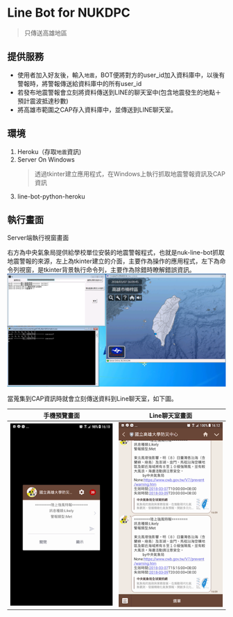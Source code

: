 # Line Bot for NUKDPC

> 只傳送高雄地區


## 提供服務

- 使用者加入好友後，輸入`地震`，BOT便將對方的user_id加入資料庫中，以後有警報時，將警報傳送給資料庫中的所有user_id
- 若發布地震警報會立刻將資料傳送到LINE的聊天室中(包含地震發生的地點＋預計震波抵達秒數)
- 將高雄市範圍之CAP存入資料庫中，並傳送到LINE聊天室。

## 環境

1. Heroku（存取`地震`資訊)
2. Server On Windows
    > 透過tkinter建立應用程式，在Windows上執行抓取地震警報資訊及CAP資訊
3. line-bot-python-heroku

## 執行畫面

Server端執行視窗畫面

右方為中央氣象局提供給學校單位安裝的地震警報程式，也就是nuk-line-bot抓取地震警報的來源，左上為tkinter建立的介面，主要作為操作的應用程式，左下為命令列視窗，是tkinter背景執行命令列，主要作為除錯時瞭解錯誤資訊。
![Server端視窗畫面](/DemoScreenShot/nuk-line-bot2.png)

當蒐集到CAP資訊時就會立刻傳送資料到Line聊天室，如下圖。

|手機預覽畫面|Line聊天室畫面|
|:---:|:---:|
|![LINE預覽畫面](/DemoScreenShot/nuk-line-bot3.png)|![LINE聊天室畫面](/DemoScreenShot/nuk-line-bot4.png)|

